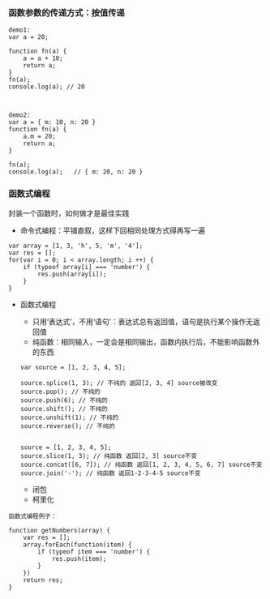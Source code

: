 ### 函数参数的传递方式：按值传递

```JS
demo1:
var a = 20;

function fn(a) {
    a = a + 10;
    return a;
}
fn(a);
console.log(a); // 20



demo2:
var a = { m: 10, n: 20 }
function fn(a) {
    a.m = 20;
    return a;
}

fn(a);
console.log(a);   // { m: 20, n: 20 }
```

### 函数式编程

封装一个函数时，如何做才是最佳实践

- 命令式编程：平铺直叙，这样下回相同处理方式得再写一遍

```JS
var array = [1, 3, 'h', 5, 'm', '4'];
var res = [];
for(var i = 0; i < array.length; i ++) {
    if (typeof array[i] === 'number') {
        res.push(array[i]);
    }
}
```



- 函数式编程

  - 只用‘表达式’，不用‘语句’：表达式总有返回值，语句是执行某个操作无返回值
  - 纯函数：相同输入，一定会是相同输出，函数内执行后，不能影响函数外的东西

  ```JS
  var source = [1, 2, 3, 4, 5];
  
  source.splice(1, 3); // 不纯的 返回[2, 3, 4] source被改变
  source.pop(); // 不纯的
  source.push(6); // 不纯的
  source.shift(); // 不纯的
  source.unshift(1); // 不纯的
  source.reverse(); // 不纯的
  
  
  source = [1, 2, 3, 4, 5];
  source.slice(1, 3); // 纯函数 返回[2, 3] source不变
  source.concat([6, 7]); // 纯函数 返回[1, 2, 3, 4, 5, 6, 7] source不变
  source.join('-'); // 纯函数 返回1-2-3-4-5 source不变
  ```

  - 闭包
  - 柯里化

```JS
函数式编程例子：

function getNumbers(array) {
    var res = [];
    array.forEach(function(item) {
        if (typeof item === 'number') {
            res.push(item);
        }
    })
    return res;
}
```

